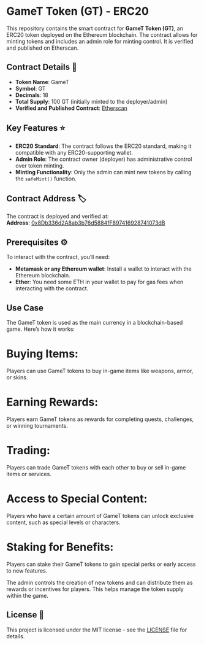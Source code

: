 # GameT Token (GT) - ERC20

This repository contains the smart contract for **GameT Token (GT)**, an ERC20 token deployed on the Ethereum blockchain. The contract allows for minting tokens and includes an admin role for minting control. It is verified and published on Etherscan.

## Contract Details 📜
- **Token Name**: GameT
- **Symbol**: GT
- **Decimals**: 18
- **Total Supply**: 100 GT (initially minted to the deployer/admin)
- **Verified and Published Contract**: [Etherscan](https://sepolia.etherscan.io/address/0x8Db336d2A8ab3b76d5884fF897416928741073dB)

## Key Features ⭐
- **ERC20 Standard**: The contract follows the ERC20 standard, making it compatible with any ERC20-supporting wallet.
- **Admin Role**: The contract owner (deployer) has administrative control over token minting.
- **Minting Functionality**: Only the admin can mint new tokens by calling the `safeMint()` function.

## Contract Address 🏷️
The contract is deployed and verified at:  
**Address**: [0x8Db336d2A8ab3b76d5884fF897416928741073dB](https://sepolia.etherscan.io/address/0x8Db336d2A8ab3b76d5884fF897416928741073dB)

## Prerequisites ⚙️

To interact with the contract, you’ll need:

- **Metamask or any Ethereum wallet**: Install a wallet to interact with the Ethereum blockchain.
- **Ether**: You need some ETH in your wallet to pay for gas fees when interacting with the contract.

## Use Case

The GameT token is used as the main currency in a blockchain-based game. Here’s how it works:

# Buying Items:
Players can use GameT tokens to buy in-game items like weapons, armor, or skins.

# Earning Rewards:
Players earn GameT tokens as rewards for completing quests, challenges, or winning tournaments.

# Trading:
Players can trade GameT tokens with each other to buy or sell in-game items or services.

# Access to Special Content:
Players who have a certain amount of GameT tokens can unlock exclusive content, such as special levels or characters.

# Staking for Benefits:
Players can stake their GameT tokens to gain special perks or early access to new features.

The admin controls the creation of new tokens and can distribute them as rewards or incentives for players. This helps manage the token supply within the game.

## License 📜

This project is licensed under the MIT license - see the [LICENSE](LICENSE) file for details.
